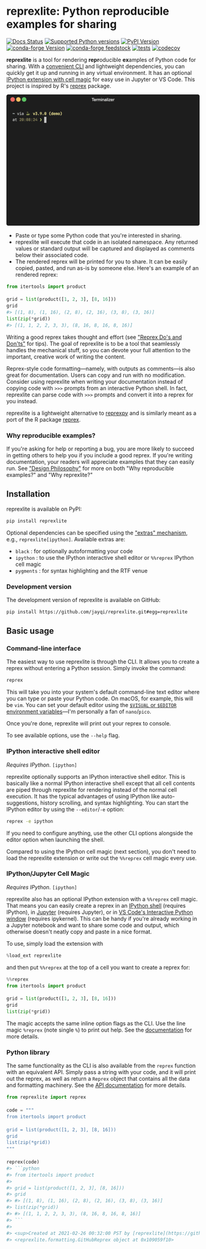 # reprexlite: Python reproducible examples for sharing

[![Docs Status](https://img.shields.io/badge/docs-stable-informational)](https://jayqi.github.io/reprexlite/stable/)
[![Supported Python versions](https://img.shields.io/pypi/pyversions/reprexlite)](https://pypi.org/project/reprexlite/)
[![PyPI Version](https://img.shields.io/pypi/v/reprexlite.svg)](https://pypi.org/project/reprexlite/)
[![conda-forge Version](https://img.shields.io/conda/vn/conda-forge/reprexlite.svg)](https://anaconda.org/conda-forge/reprexlite)
[![conda-forge feedstock](https://img.shields.io/badge/conda--forge-feedstock-yellowgreen)](https://github.com/conda-forge/reprexlite-feedstock)
[![tests](https://github.com/jayqi/reprexlite/workflows/tests/badge.svg?branch=main)](https://github.com/jayqi/reprexlite/actions?query=workflow%3Atests+branch%3Amain)
[![codecov](https://codecov.io/gh/jayqi/reprexlite/branch/main/graph/badge.svg)](https://codecov.io/gh/jayqi/reprexlite)

**reprexlite** is a tool for rendering **repr**oducible **ex**amples of Python code for sharing. With a [convenient CLI](#command-line-interface) and lightweight dependencies, you can quickly get it up and running in any virtual environment. It has an optional [IPython extension with cell magic](#ipythonjupyter-cell-magic) for easy use in Jupyter or VS Code. This project is inspired by R's [reprex](https://reprex.tidyverse.org/) package.

<img src="https://raw.githubusercontent.com/jayqi/reprexlite/main/docs/docs/images/demo.gif" width="640px" />

- Paste or type some Python code that you're interested in sharing.
- reprexlite will execute that code in an isolated namespace. Any returned values or standard output will be captured and displayed as comments below their associated code.
- The rendered reprex will be printed for you to share. It can be easily copied, pasted, and run as-is by someone else. Here's an example of an rendered reprex:

```python
from itertools import product

grid = list(product([1, 2, 3], [8, 16]))
grid
#> [(1, 8), (1, 16), (2, 8), (2, 16), (3, 8), (3, 16)]
list(zip(*grid))
#> [(1, 1, 2, 2, 3, 3), (8, 16, 8, 16, 8, 16)]
```

Writing a good reprex takes thought and effort (see ["Reprex Do's and Don'ts"](https://jayqi.github.io/reprexlite/stable/dos-and-donts) for tips). The goal of reprexlite is to be a tool that seamlessly handles the mechanical stuff, so you can devote your full attention to the important, creative work of writing the content.

Reprex-style code formatting—namely, with outputs as comments—is also great for documentation. Users can copy and run with no modification. Consider using reprexlite when writing your documentation instead of copying code with `>>>` prompts from an interactive Python shell. In fact, reprexlite can parse code with `>>>` prompts and convert it into a reprex for you instead.

reprexlite is a lightweight alternative to [reprexpy](https://github.com/crew102/reprexpy) and is similarly meant as a port of the R package [reprex](https://github.com/tidyverse/reprex).

### Why reproducible examples?

If you're asking for help or reporting a bug, you are more likely to succeed in getting others to help you if you include a good reprex. If you're writing documentation, your readers will appreciate examples that they can easily run. See ["Design Philosophy"](https://jayqi.github.io/reprexlite/stable/design-philosophy/) for more on both "Why reproducible examples?" and "Why reprexlite?"

## Installation

reprexlite is available on PyPI:

```bash
pip install reprexlite
```

Optional dependencies can be specified using the ["extras" mechanism](https://packaging.python.org/tutorials/installing-packages/#installing-setuptools-extras), e.g., `reprexlite[ipython]`. Available extras are:

- `black` : for optionally autoformatting your code
- `ipython` : to use the IPython interactive shell editor or `%%reprex` IPython cell magic
- `pygments` : for syntax highlighting and the RTF venue

### Development version

The development version of reprexlite is available on GitHub:

```bash
pip install https://github.com/jayqi/reprexlite.git#egg=reprexlite
```

## Basic usage

### Command-line interface

The easiest way to use reprexlite is through the CLI. It allows you to create a reprex without entering a Python session. Simply invoke the command:

```bash
reprex
```

This will take you into your system's default command-line text editor where you can type or paste your Python code. On macOS, for example, this will be `vim`. You can set your default editor using the [`$VISUAL` or `$EDITOR` environment variables](https://unix.stackexchange.com/a/73486)—I'm personally a fan of `nano`/`pico`.

Once you're done, reprexlite will print out your reprex to console.

To see available options, use the `--help` flag.

### IPython interactive shell editor

_Requires IPython._ `[ipython]`

reprexlite optionally supports an IPython interactive shell editor. This is basically like a normal IPython interactive shell except that all cell contents are piped through reprexlite for rendering instead of the normal cell execution. It has the typical advantages of using IPython like auto-suggestions, history scrolling, and syntax highlighting.  You can start the IPython editor by using the `--editor`/`-e` option:

```bash
reprex -e ipython
```

If you need to configure anything, use the other CLI options alongside the editor option when launching the shell.

Compared to using the IPython cell magic (next section), you don't need to load the reprexlite extension or write out the `%%reprex` cell magic every use.

### IPython/Jupyter Cell Magic

_Requires IPython._ `[ipython]`

reprexlite also has an optional IPython extension with a `%%reprex` cell magic. That means you can easily create a reprex in an [IPython shell](https://ipython.readthedocs.io/en/stable/) (requires IPython), in [Jupyter](https://jupyter.org/) (requires Jupyter), or in [VS Code's Interactive Python window](https://code.visualstudio.com/docs/python/jupyter-support-py) (requires ipykernel). This can be handy if you're already working in a Jupyter notebook and want to share some code and output, which otherwise doesn't neatly copy and paste in a nice format.

To use, simply load the extension with

```python
%load_ext reprexlite
```

and then put `%%reprex` at the top of a cell you want to create a reprex for:

```python
%%reprex
from itertools import product

grid = list(product([1, 2, 3], [8, 16]))
grid
list(zip(*grid))
```

The magic accepts the same inline option flags as the CLI. Use the line magic `%reprex` (note single `%`) to print out help. See the [documentation](https://jayqi.github.io/reprexlite/stable/ipython-jupyter-magic/) for more details.


### Python library

The same functionality as the CLI is also available from the `reprex` function with an equivalent API. Simply pass a string with your code, and it will print out the reprex, as well as return a `Reprex` object that contains all the data and formatting machinery. See the [API documentation](https://jayqi.github.io/reprexlite/stable/api-reference/reprex/) for more details.

```python
from reprexlite import reprex

code = """
from itertools import product

grid = list(product([1, 2, 3], [8, 16]))
grid
list(zip(*grid))
"""

reprex(code)
#> ```python
#> from itertools import product
#>
#> grid = list(product([1, 2, 3], [8, 16]))
#> grid
#> #> [(1, 8), (1, 16), (2, 8), (2, 16), (3, 8), (3, 16)]
#> list(zip(*grid))
#> #> [(1, 1, 2, 2, 3, 3), (8, 16, 8, 16, 8, 16)]
#> ```
#>
#> <sup>Created at 2021-02-26 00:32:00 PST by [reprexlite](https://github.com/jayqi/reprexlite) v0.3.0</sup>
#> <reprexlite.formatting.GitHubReprex object at 0x109059f10>
```
